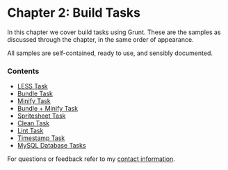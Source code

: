 # Chapter 2: Build Tasks

In this chapter we cover build tasks using Grunt. These are the samples as discussed through the chapter, in the same order of appearance.

All samples are self-contained, ready to use, and sensibly documented.

### Contents

- [LESS Task](https://github.com/bevacqua/buildfirst/tree/master/ch02/01_less-task)
- [Bundle Task](https://github.com/bevacqua/buildfirst/tree/master/ch02/02_bundle-task)
- [Minify Task](https://github.com/bevacqua/buildfirst/tree/master/ch02/03_minify-task)
- [Bundle + Minify Task](https://github.com/bevacqua/buildfirst/tree/master/ch02/04_bundle-then-minify)
- [Spritesheet Task](https://github.com/bevacqua/buildfirst/tree/master/ch02/05_spritesheet-task)
- [Clean Task](https://github.com/bevacqua/buildfirst/tree/master/ch02/06_clean-task)
- [Lint Task](https://github.com/bevacqua/buildfirst/tree/master/ch02/07_lint-task)
- [Timestamp Task](https://github.com/bevacqua/buildfirst/tree/master/ch02/08_timestamp-task)
- [MySQL Database Tasks](https://github.com/bevacqua/buildfirst/tree/master/ch02/09_mysql-tasks)

For questions or feedback refer to my [contact information](https://github.com/bevacqua/buildfirst#feedback).
